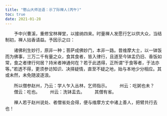```yaml
---
title: "憨山大师法语：示了际禅人(丙午)"
toc: true
date: 2021-01-28
---
```



　　予中兴曹溪，重修宝林禅堂，以接纳四来。时量禅人发愿行乞以供大众，当结制初，禅人拈香请益。予因示之曰：

　　诸佛利生妙行，原非一种；菩萨成佛妙门，本非一路。昔维摩大士，以一钵饭而为佛事，三万二千有量之众，食其食者，皆入律行，且道至今钵盂仍旧、香饭如常，食之者律行何居？持米者神通何在？若于此透得，正所谓“于食等者，于法亦等。”若透不得，更须参访知识、决择疑情，直至不疑之地，始与本地少分相应。其或未然，未免随波逐浪。

　　所以僧参赵州，乃云：学人乍入丛林，乞师指示。
　　州云：吃粥也未？
　　僧云：吃也。
　　州云：洗钵盂去。
　　其僧有省。

　　禅人若于赵州说处、者僧省处会得，便与维摩方丈中诸上善人，把臂共行去也！
